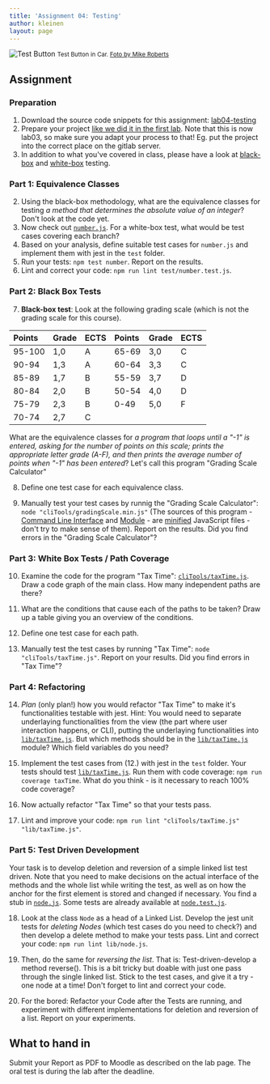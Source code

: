 ```yaml
---
title: 'Assignment 04: Testing'
author: kleinen
layout: page
---
```

![Test Button](../images/test-button.jpg)
<small class = "float-right">Test Button in Car. [Foto by Mike Roberts](https://www.flickr.com/photos/cosmic_spanner/3766667411)</small>

## Assignment

### Preparation
1. Download the source code snippets for this assignment: [lab04-testing](https://gl-imi.f4.htw-berlin.de/info3-code-stubs-and-samples/lab04-testing)
2. Prepare your project [like we did it in the first lab](lab-01-startup.md#part-1-set-up-the-git-repository-and-project). Note that this is now lab03, so  make sure you adapt your process to that! Eg. put the project into the correct place on the gitlab server.
3. In addition to what you've covered in class, please have a look at [black-box][1] and [white-box][2] testing.

### Part 1: Equivalence Classes
2. Using the black-box methodology, what are the equivalence classes for testing *a method that determines the absolute value of an integer*? Don't look at the code yet.
3. Now check out [`number.js`](https://gl-imi.f4.htw-berlin.de/info3-code-stubs-and-samples/lab04-testing/blob/master/lib/number.js). For a white-box test, what would be test cases covering each branch? 
4. Based on your analysis, define suitable test cases for `number.js` and implement them with jest in the `test` folder. 
5. Run your tests: `npm test number`. Report on the results. 
6. Lint and correct your code: `npm run lint test/number.test.js`.

### Part 2: Black Box Tests
7. **Black-box test**: Look at the following grading scale (which is not the grading scale for this course). 

| Points | Grade | ECTS | Points | Grade | ECTS |
|:-------|:------|:-----|:-------|:------|:-----|
| 95-100 | 1,0   | A    | 65-69  | 3,0   | C    |
| 90-94  | 1,3   | A    | 60-64  | 3,3   | C    |
| 85-89  | 1,7   | B    | 55-59  | 3,7   | D    |
| 80-84  | 2,0   | B    | 50-54  | 4,0   | D    |
| 75-79  | 2,3   | B    | 0-49   | 5,0   | F    |
| 70-74  | 2,7   | C    |        |       |      |

What are the equivalence classes for *a program that loops until a "-1"  is entered, asking for the number of points on this scale; prints the appropriate letter grade (A-F), and then prints the average number of points when "-1" has been entered*? Let's call this program "Grading Scale Calculator"

8. Define one test case for each equivalence class. 

9. Manually test your test cases by runnig the "Grading Scale Calculator": `node "cliTools/gradingScale.min.js"` (The sources of this program - [Command Line Interface](https://gl-imi.f4.htw-berlin.de/info3-code-stubs-and-samples/lab04-testing/blob/master/cliTools/gradingScale.min.js) and [Module](https://gl-imi.f4.htw-berlin.de/info3-code-stubs-and-samples/lab04-testing/blob/master/lib/gradingScale.min.js) - are [minified](https://www.npmjs.com/package/terser) JavaScript files - don't try to make sense of them). Report on the results. Did you find errors in the "Grading Scale Calculator"?

### Part 3: White Box Tests / Path Coverage
10. Examine the code for the program "Tax Time": [`cliTools/taxTime.js`](https://gl-imi.f4.htw-berlin.de/info3-code-stubs-and-samples/lab04-testing/blob/master/cliTools/taxTime.js). Draw a code graph of the main class. How many independent paths are there? 

11. What are the conditions that cause each of the paths to be taken? Draw up a table giving you an overview of the conditions. 

12. Define one test case for each path. 

13. Manually test the test cases by running "Tax Time": `node "cliTools/taxTime.js"`. Report on your results. Did you find errors in "Tax Time"?

### Part 4: Refactoring
14. *Plan* (only plan!) how you would refactor "Tax Time" to make it's functionalities testable with jest. Hint: You would need to separate underlaying functionalities from the view (the part where user interaction happens, or CLI), putting the underlaying functionalities into [`lib/taxTime.js`](https://gl-imi.f4.htw-berlin.de/info3-code-stubs-and-samples/lab04-testing/blob/master/lib/taxTime.js). But which methods should be in the [`lib/taxTime.js`](https://gl-imi.f4.htw-berlin.de/info3-code-stubs-and-samples/lab04-testing/blob/master/lib/taxTime.js) module? Which field variables do you need?

15. Implement the test cases from (12.) with jest in the `test` folder. Your tests should test [`lib/taxTime.js`](https://gl-imi.f4.htw-berlin.de/info3-code-stubs-and-samples/lab04-testing/blob/master/lib/taxTime.js). Run them with code coverage: `npm run coverage taxTime`. What do you think - is it necessary to reach 100% code coverage?

16. Now actually refactor "Tax Time" so that your tests pass.

17. Lint and improve your code: `npm run lint "cliTools/taxTime.js" "lib/taxTime.js"`.

### Part 5: Test Driven Development
Your task is to develop deletion and reversion of a simple linked list test driven. Note that you need to make decisions on the actual interface of the methods and the whole list while writing the test, as well as on how the anchor for the first element is stored and changed if necessary. You find a stub in [`node.js`](https://gl-imi.f4.htw-berlin.de/info3-code-stubs-and-samples/lab04-testing/blob/master/lib/node.js). Some tests are already available at [`node.test.js`](https://gl-imi.f4.htw-berlin.de/info3-code-stubs-and-samples/lab04-testing/blob/master/test/node.test.js).

18. Look at the class `Node` as a head of a Linked List. Develop the jest unit tests for *deleting Nodes* (which test cases do you need to check?) and then develop a delete method to make your tests pass. Lint and correct your code: `npm run lint lib/node.js`.

19. Then, do the same for *reversing the list*. That is: Test-driven-develop a method reverse(). This is a bit tricky but doable with just one pass through the single linked list. Stick to the test cases, and give it a try - one node at a time! Don't forget to lint and correct your code.

20. For the bored: Refactor your Code after the Tests are running, and experiment with different implementations for deletion and reversion of a list. Report on your experiments.

## What to hand in
Submit your Report as PDF to Moodle as described on the lab page. The oral test is during the lab after the deadline.

[1]: http://en.wikipedia.org/wiki/Black_box_testing
[2]: http://en.wikipedia.org/wiki/White_box_testing
